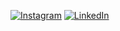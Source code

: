 [![Instagram](https://img.shields.io/badge/-Instagram-E4405F?style=flat-square&logo=instagram&logoColor=white&link=https://www.instagram.com/leticiaamyy/)](https://www.instagram.com/leticiaamyy/)
[![LinkedIn](https://img.shields.io/badge/-LinkedIn-0077B5?style=flat-square&logo=linkedin&logoColor=white&link=https://www.linkedin.com/in/leticia-siramidu-2609b71a6/)](https://www.linkedin.com/in/leticia-siramidu-2609b71a6/)
